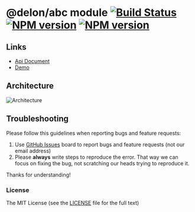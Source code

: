 # @delon/abc module [![Build Status](https://travis-ci.org/cipchk/delon.svg?branch=master)](https://travis-ci.org/cipchk/delon) [![NPM version](https://img.shields.io/npm/v/@delon/abc.svg)](https://www.npmjs.com/package/@delon/abc) [![NPM version](https://img.shields.io/npm/v/@delon/abc/next.svg)](https://www.npmjs.com/package/@delon/abc)

## Links

- [Api Document](http://ng-alain.com/components)
- [Demo](https://cipchk.github.io/ng-alain/)

## Architecture

![Architecture](https://raw.githubusercontent.com/cipchk/delon/master/_screenshot/architecture.png)

## Troubleshooting

Please follow this guidelines when reporting bugs and feature requests:

1. Use [GitHub Issues](https://github.com/cipchk/delon/issues) board to report bugs and feature requests (not our email address)
2. Please **always** write steps to reproduce the error. That way we can focus on fixing the bug, not scratching our heads trying to reproduce it.

Thanks for understanding!

### License

The MIT License (see the [LICENSE](https://github.com/cipchk/delon/blob/master/LICENSE) file for the full text)

